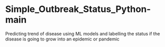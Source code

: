 # Simple_Outbreak_Status_Python-main
 Predicting trend of disease using ML models and labelling the status if the disease is going to grow into an epidemic or pandemic
